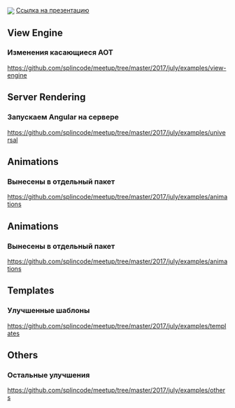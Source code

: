 <img src="https://habrastorage.org/web/d8a/265/e08/d8a265e084824f90a886dd77bbd1c637.png" align="center"/>

<a href="https://docs.google.com/presentation/d/11jsWuXukxAujq8i0o9ojrafRlwm-RyMKgbGtpI9CxWM/edit?usp=sharing">
	Ссылка на презентацию
</a>

## View Engine
### Изменения касающиеся AOT
https://github.com/splincode/meetup/tree/master/2017/july/examples/view-engine

## Server Rendering
### Запускаем Angular на сервере
https://github.com/splincode/meetup/tree/master/2017/july/examples/universal


## Animations
### Вынесены в отдельный пакет
https://github.com/splincode/meetup/tree/master/2017/july/examples/animations

## Animations
### Вынесены в отдельный пакет
https://github.com/splincode/meetup/tree/master/2017/july/examples/animations

## Templates
### Улучшенные шаблоны
https://github.com/splincode/meetup/tree/master/2017/july/examples/templates

## Others
### Остальные улучшения
https://github.com/splincode/meetup/tree/master/2017/july/examples/others
